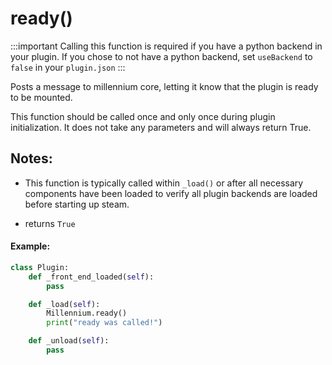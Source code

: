 # ready()

:::important
Calling this function is required if you have a python backend in your plugin. If you chose to not have a python backend, set `useBackend` to `false` in your `plugin.json`
:::

Posts a message to millennium core, letting it know that the plugin is ready to be mounted.

This function should be called once and only once during plugin initialization.
It does not take any parameters and will always return True.


## Notes:
- This function is typically called within `_load()` or after all necessary 
components have been loaded to verify all plugin backends are loaded before starting up steam.


- returns `True`

#### Example: 
```py title="backend/main.py"
class Plugin:
    def _front_end_loaded(self):
        pass 

    def _load(self):     
        Millennium.ready()
        print("ready was called!")

    def _unload(self):
        pass
```
